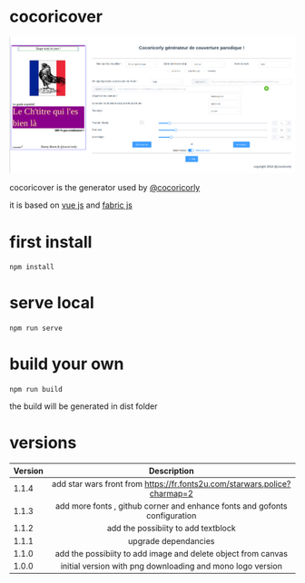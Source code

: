 # cocoricover
![Project screenshot](https://github.com/evifere/cocoricover/blob/master/doc/img/screen.png)

cocoricover is the generator used by [@cocoricorly](https://twitter.com/cocoricorly)

it is based on [vue js](https://vuejs.org/) and [fabric js](http://fabricjs.com/)

# first install

```shell
npm install
```

# serve local

```shell
npm run serve
```

# build your own 

```shell
npm run build
```
the build will be generated in dist folder

# versions

| Version | Description |
| ------------- |:-------------:|
| 1.1.4      | add star wars front from https://fr.fonts2u.com/starwars.police?charmap=2 |
| 1.1.3      | add more fonts , github corner and enhance fonts and gofonts configuration|
| 1.1.2      | add the possibiity to add textblock|
| 1.1.1      | upgrade dependancies|
| 1.1.0      | add the possibiity to add image and delete object from canvas|
| 1.0.0      | initial version with png downloading and mono logo version |
